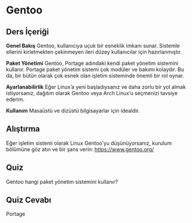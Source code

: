 # Gentoo

## Ders İçeriği

<b>Genel Bakış</b>
Gentoo, kullanıcıya uçuk bir esneklik imkanı sunar. Sistemle ellerini kirletmekten çekinmeyen ileri düzey kullanıcılar için hazırlanmıştır.

<b>Paket Yönetimi</b>
Gentoo, Portage adındaki kendi paket yönetim sistemini kullanır. Portage paket yönetim sistemi çok modüler ve bakımı kolaydır. Bu da, bir bütün olarak çok esnek olan işletim sisteminde önemli bir rol oynar.

<b>Ayarlanabilirlik</b>
Eğer Linux’a yeni başladıysanız ve daha zorlu bir yol almak istiyorsanız, dağıtım olarak Gentoo veya Arch Linux’u seçmenizi tavsiye ederim. 

<b>Kullanım</b>
Masaüstü ve dizüstü bilgisayarlar için idealdir.

## Alıştırma

Eğer işletim sistemi olarak Linux Gentoo'yu düşünüyorsanız, kurulum bölümüne göz atın ve bir şans verin: <a href='https://www.gentoo.org/'>https://www.gentoo.org/</a>

## Quiz

Gentoo hangi paket yönetim sistemini kullanır?

## Quiz Cevabı

Portage
